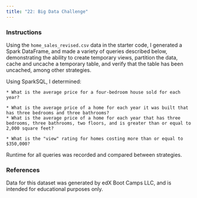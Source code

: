 ```yaml
---
title: "22: Big Data Challenge"
---
```




### Instructions

Using the `home_sales_revised.csv` data in the starter code, I generated a Spark DataFrame, and made a variety of queries described below, demonstrating the ability to create temporary views, partition the data, cache and uncache a temporary table, and verify that the table has been uncached, among other strategies.


Using SparkSQL, I determined:

    * What is the average price for a four-bedroom house sold for each year? 

    * What is the average price of a home for each year it was built that has three bedrooms and three bathrooms?
    * What is the average price of a home for each year that has three bedrooms, three bathrooms, two floors, and is greater than or equal to 2,000 square feet? 

    * What is the "view" rating for homes costing more than or equal to $350,000? 

Runtime for all queries was recorded and compared between strategies. 

### References

Data for this dataset was generated by edX Boot Camps LLC, and is intended for educational purposes only.
